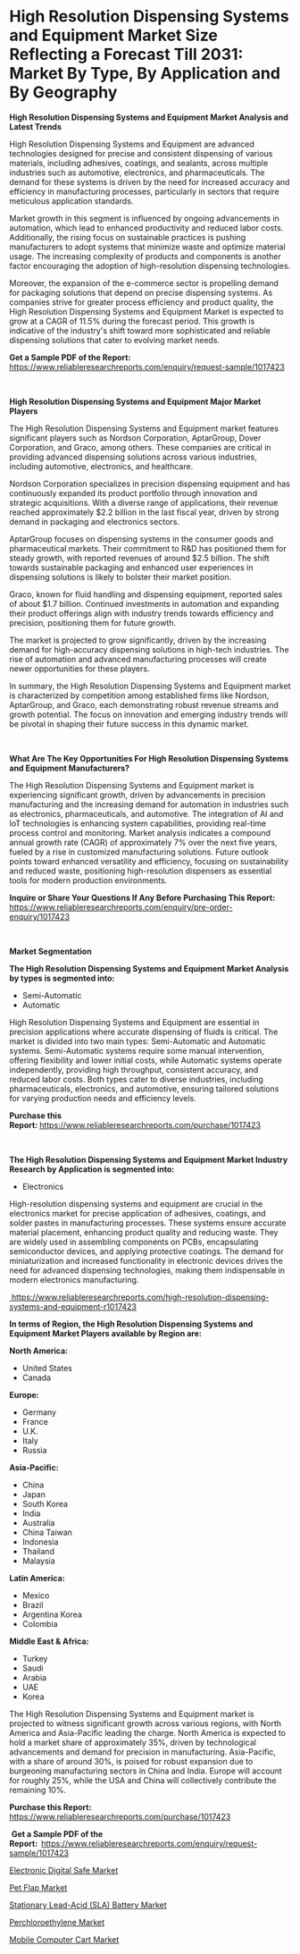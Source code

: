 <p><h1>High Resolution Dispensing Systems and Equipment Market Size Reflecting a Forecast Till 2031: Market By Type, By Application and By Geography</h1></p><p><strong>High Resolution Dispensing Systems and Equipment Market Analysis and Latest Trends</strong></p>
<p><p>High Resolution Dispensing Systems and Equipment are advanced technologies designed for precise and consistent dispensing of various materials, including adhesives, coatings, and sealants, across multiple industries such as automotive, electronics, and pharmaceuticals. The demand for these systems is driven by the need for increased accuracy and efficiency in manufacturing processes, particularly in sectors that require meticulous application standards.</p><p>Market growth in this segment is influenced by ongoing advancements in automation, which lead to enhanced productivity and reduced labor costs. Additionally, the rising focus on sustainable practices is pushing manufacturers to adopt systems that minimize waste and optimize material usage. The increasing complexity of products and components is another factor encouraging the adoption of high-resolution dispensing technologies.</p><p>Moreover, the expansion of the e-commerce sector is propelling demand for packaging solutions that depend on precise dispensing systems. As companies strive for greater process efficiency and product quality, the High Resolution Dispensing Systems and Equipment Market is expected to grow at a CAGR of 11.5% during the forecast period. This growth is indicative of the industry's shift toward more sophisticated and reliable dispensing solutions that cater to evolving market needs.</p></p>
<p><strong>Get a Sample PDF of the Report:&nbsp;</strong> <a href="https://www.reliableresearchreports.com/enquiry/request-sample/1017423">https://www.reliableresearchreports.com/enquiry/request-sample/1017423</a></p>
<p>&nbsp;</p>
<p><strong>High Resolution Dispensing Systems and Equipment Major Market Players</strong></p>
<p><p>The High Resolution Dispensing Systems and Equipment market features significant players such as Nordson Corporation, AptarGroup, Dover Corporation, and Graco, among others. These companies are critical in providing advanced dispensing solutions across various industries, including automotive, electronics, and healthcare.</p><p>Nordson Corporation specializes in precision dispensing equipment and has continuously expanded its product portfolio through innovation and strategic acquisitions. With a diverse range of applications, their revenue reached approximately $2.2 billion in the last fiscal year, driven by strong demand in packaging and electronics sectors.</p><p>AptarGroup focuses on dispensing systems in the consumer goods and pharmaceutical markets. Their commitment to R&D has positioned them for steady growth, with reported revenues of around $2.5 billion. The shift towards sustainable packaging and enhanced user experiences in dispensing solutions is likely to bolster their market position.</p><p>Graco, known for fluid handling and dispensing equipment, reported sales of about $1.7 billion. Continued investments in automation and expanding their product offerings align with industry trends towards efficiency and precision, positioning them for future growth.</p><p>The market is projected to grow significantly, driven by the increasing demand for high-accuracy dispensing solutions in high-tech industries. The rise of automation and advanced manufacturing processes will create newer opportunities for these players.</p><p>In summary, the High Resolution Dispensing Systems and Equipment market is characterized by competition among established firms like Nordson, AptarGroup, and Graco, each demonstrating robust revenue streams and growth potential. The focus on innovation and emerging industry trends will be pivotal in shaping their future success in this dynamic market.</p></p>
<p>&nbsp;</p>
<p><strong>What Are The Key Opportunities For High Resolution Dispensing Systems and Equipment Manufacturers?</strong></p>
<p><p>The High Resolution Dispensing Systems and Equipment market is experiencing significant growth, driven by advancements in precision manufacturing and the increasing demand for automation in industries such as electronics, pharmaceuticals, and automotive. The integration of AI and IoT technologies is enhancing system capabilities, providing real-time process control and monitoring. Market analysis indicates a compound annual growth rate (CAGR) of approximately 7% over the next five years, fueled by a rise in customized manufacturing solutions. Future outlook points toward enhanced versatility and efficiency, focusing on sustainability and reduced waste, positioning high-resolution dispensers as essential tools for modern production environments.</p></p>
<p><strong>Inquire or Share Your Questions If Any Before Purchasing This Report:</strong> <a href="https://www.reliableresearchreports.com/enquiry/pre-order-enquiry/1017423">https://www.reliableresearchreports.com/enquiry/pre-order-enquiry/1017423</a></p>
<p>&nbsp;</p>
<p><strong>Market Segmentation</strong></p>
<p><strong>The High Resolution Dispensing Systems and Equipment Market Analysis by types is segmented into:</strong></p>
<p><ul><li>Semi-Automatic</li><li>Automatic</li></ul></p>
<p><p>High Resolution Dispensing Systems and Equipment are essential in precision applications where accurate dispensing of fluids is critical. The market is divided into two main types: Semi-Automatic and Automatic systems. Semi-Automatic systems require some manual intervention, offering flexibility and lower initial costs, while Automatic systems operate independently, providing high throughput, consistent accuracy, and reduced labor costs. Both types cater to diverse industries, including pharmaceuticals, electronics, and automotive, ensuring tailored solutions for varying production needs and efficiency levels.</p></p>
<p><strong>Purchase this Report:&nbsp;</strong><a href="https://www.reliableresearchreports.com/purchase/1017423">https://www.reliableresearchreports.com/purchase/1017423</a></p>
<p>&nbsp;</p>
<p><strong>The High Resolution Dispensing Systems and Equipment Market Industry Research by Application is segmented into:</strong></p>
<p><ul><li>Electronics</li></ul></p>
<p><p>High-resolution dispensing systems and equipment are crucial in the electronics market for precise application of adhesives, coatings, and solder pastes in manufacturing processes. These systems ensure accurate material placement, enhancing product quality and reducing waste. They are widely used in assembling components on PCBs, encapsulating semiconductor devices, and applying protective coatings. The demand for miniaturization and increased functionality in electronic devices drives the need for advanced dispensing technologies, making them indispensable in modern electronics manufacturing.</p></p>
<p><a href="https://www.reliableresearchreports.com/high-resolution-dispensing-systems-and-equipment-r1017423">&nbsp;https://www.reliableresearchreports.com/high-resolution-dispensing-systems-and-equipment-r1017423</a></p>
<p><strong>In terms of Region, the High Resolution Dispensing Systems and Equipment Market Players available by Region are:</strong></p>
<p>
    <p> <strong> North America: </strong>
        <ul>
            <li>United States</li>
            <li>Canada</li>
        </ul>
        </p> 
    <p> <strong> Europe: </strong>
        <ul>
            <li>Germany</li>
            <li>France</li>
            <li>U.K.</li>
            <li>Italy</li>
            <li>Russia</li>
        </ul>
        </p> 
    <p> <strong> Asia-Pacific: </strong>
        <ul>
            <li>China</li>
            <li>Japan</li>
            <li>South Korea</li>
            <li>India</li>
            <li>Australia</li>
            <li>China Taiwan</li>
            <li>Indonesia</li>
            <li>Thailand</li>
            <li>Malaysia</li>
        </ul>
        </p> 
    <p> <strong> Latin America: </strong>
        <ul>
            <li>Mexico</li>
            <li>Brazil</li>
            <li>Argentina Korea</li>
            <li>Colombia</li>
        </ul>
        </p> 
    <p> <strong> Middle East & Africa: </strong>
        <ul>
            <li>Turkey</li>
            <li>Saudi</li>
            <li>Arabia</li>
            <li>UAE</li>
            <li>Korea</li>
        </ul>
    </p>
    </p>
<p><p>The High Resolution Dispensing Systems and Equipment market is projected to witness significant growth across various regions, with North America and Asia-Pacific leading the charge. North America is expected to hold a market share of approximately 35%, driven by technological advancements and demand for precision in manufacturing. Asia-Pacific, with a share of around 30%, is poised for robust expansion due to burgeoning manufacturing sectors in China and India. Europe will account for roughly 25%, while the USA and China will collectively contribute the remaining 10%.</p></p>
<p><strong>Purchase this Report: </strong><a href="https://www.reliableresearchreports.com/purchase/1017423">https://www.reliableresearchreports.com/purchase/1017423</a></p>
<p>&nbsp;<strong>Get a Sample PDF of the Report:&nbsp;&nbsp;</strong><a href="https://www.reliableresearchreports.com/enquiry/request-sample/1017423">https://www.reliableresearchreports.com/enquiry/request-sample/1017423</a></p>
<p><strong></strong></p>
<p><p><a href="https://www.linkedin.com/pulse/insights-electronic-digital-safe-market-size-which-expanding-vtqde?trackingId=75JzeJ1CQ2akwZ0nL3pYDg%3D%3D">Electronic Digital Safe Market</a></p><p><a href="https://www.linkedin.com/pulse/pet-flap-market-segmentation-geographical-regions-forcast-ypsfe?trackingId=XxceAl94ThSIDnvlSFU3XQ%3D%3D">Pet Flap Market</a></p><p><a href="https://github.com/NasrinKhan99/Market-Research-Report-List-1/blob/main/stationary-lead-acid-sla-battery-market.md">Stationary Lead-Acid (SLA) Battery Market</a></p><p><a href="https://issuu.com/reportprime-2/docs/perchloroethylene-market-size-2030._9b6533a809070d">Perchloroethylene Market</a></p><p><a href="https://medium.com/@sahanad234/the-mobile-computer-cart-market-has-experienced-impressive-growth-in-recent-years-expanding-its-88dd6b7879f8">Mobile Computer Cart Market</a></p></p>